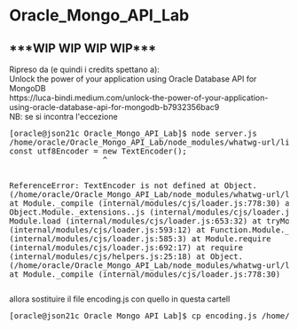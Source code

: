 # Oracle_Mongo_API_Lab
<H2>***WIP WIP WIP WIP***</H2>
Ripreso da (e quindi i credits spettano a):<br>
  Unlock the power of your application using Oracle Database API for MongoDB<br>
  https://luca-bindi.medium.com/unlock-the-power-of-your-application-using-oracle-database-api-for-mongodb-b7932356bac9<br>
NB:
se si incontra l'eccezione<br>
<pre>
[oracle@json21c Oracle_Mongo_API_Lab]$ node server.js
/home/oracle/Oracle_Mongo_API_Lab/node_modules/whatwg-url/lib/encoding.js:3
const utf8Encoder = new TextEncoder();
                    ^

ReferenceError: TextEncoder is not defined
    at Object.<anonymous> (/home/oracle/Oracle_Mongo_API_Lab/node_modules/whatwg-url/lib/encoding.js:3:21)
    at Module._compile (internal/modules/cjs/loader.js:778:30)
    at Object.Module._extensions..js (internal/modules/cjs/loader.js:789:10)
    at Module.load (internal/modules/cjs/loader.js:653:32)
    at tryModuleLoad (internal/modules/cjs/loader.js:593:12)
    at Function.Module._load (internal/modules/cjs/loader.js:585:3)
    at Module.require (internal/modules/cjs/loader.js:692:17)
    at require (internal/modules/cjs/helpers.js:25:18)
    at Object.<anonymous> (/home/oracle/Oracle_Mongo_API_Lab/node_modules/whatwg-url/lib/url-state-machine.js:5:34)
    at Module._compile (internal/modules/cjs/loader.js:778:30)
</pre>
allora sostituire il file encoding.js con quello in questa cartell
<pre>
[oracle@json21c Oracle_Mongo_API_Lab]$ cp encoding.js /home/oracle/Oracle_Mongo_API_Lab/node_modules/whatwg-url/lib/encoding.js
</pre> 



